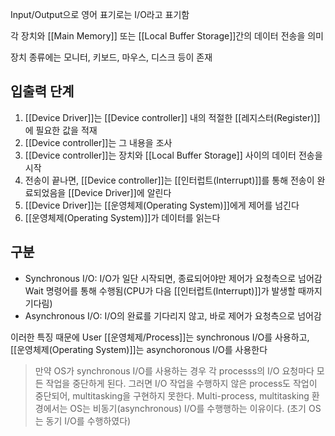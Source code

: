 
Input/Output으로 영어 표기로는 I/O라고 표기함

각 장치와 [[Main Memory]] 또는 [[Local Buffer Storage]]간의 데이터 전송을 의미

장치 종류에는 모니터, 키보드, 마우스, 디스크 등이 존재

## **입출력 단계**
1. [[Device Driver]]는 [[Device controller]] 내의 적절한 [[레지스터(Register)]]에 필요한 값을 적재
2. [[Device controller]]는 그 내용을 조사
3. [[Device controller]]는 장치와 [[Local Buffer Storage]] 사이의 데이터 전송을 시작
4. 전송이 끝나면, [[Device controller]]는 [[인터럽트(Interrupt)]]를 통해 전송이 완료되었음을 [[Device Driver]]에 알린다
5. [[Device Driver]]는 [[운영체제(Operating System)]]에게 제어를 넘긴다
6. [[운영체제(Operating System)]]가 데이터를 읽는다


## **구분**
+ Synchronous I/O: I/O가 일단 시작되면, 종료되어야만 제어가 요청측으로 넘어감
	  Wait 명령어를 통해 수행됨(CPU가 다음 [[인터럽트(Interrupt)]]가 발생할 때까지 기다림)
+ Asynchronous I/O: I/O의 완료를 기다리지 않고, 바로 제어가 요청측으로 넘어감

이러한 특징 때문에 User [[운영체제/Process]]는 synchronous I/O를 사용하고, [[운영체제(Operating System)]]는 asynchoronous I/O를 사용한다

> 만약 OS가 synchronous I/O를 사용하는 경우 각 processs의 I/O 요청마다 모든 작업을 중단하게 된다. 그러면 I/O 작업을 수행하지 않은 process도 작업이 중단되어, multitasking을 구현하지 못한다. Multi-process, multitasking 환경에서는 OS는 비동기(asynchronous) I/O를 수행행하는 이유이다. (초기 OS는 동기 I/O를 수행하였다)

